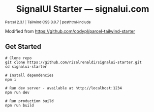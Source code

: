 <h1 align="center">SignalUI Starter &mdash; signalui.com</h1>
<small>Parcel 2.3.1 | Tailwind CSS 3.0.7 | posthtml-include</small>
<p>
  Modified from
  <a href="https://github.com/codypl/parcel-tailwind-starter" target="_blank">
    https://github.com/codypl/parcel-tailwind-starter
  </a>
</p>

## Get Started

```
# Clone repo
git clone https://github.com/rizalrenaldi/signalui-starter.git
cd signalui-starter

# Install dependencies
npm i

# Run dev server - available at http://localhost:1234
npm run dev

# Run production build
npm run build
```

